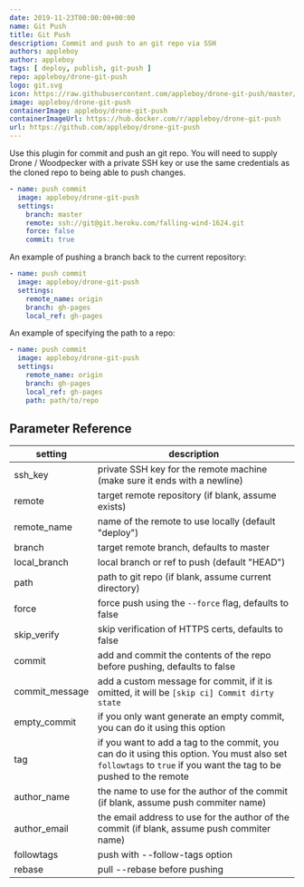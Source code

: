 ```yaml
---
date: 2019-11-23T00:00:00+00:00
name: Git Push
title: Git Push
description: Commit and push to an git repo via SSH
authors: appleboy
author: appleboy
tags: [ deploy, publish, git-push ]
repo: appleboy/drone-git-push
logo: git.svg
icon: https://raw.githubusercontent.com/appleboy/drone-git-push/master/images/logo.svg
image: appleboy/drone-git-push
containerImage: appleboy/drone-git-push
containerImageUrl: https://hub.docker.com/r/appleboy/drone-git-push
url: https://github.com/appleboy/drone-git-push
---
```


Use this plugin for commit and push an git repo.
You will need to supply Drone / Woodpecker with a private SSH key or use the same credentials as the cloned repo to being able to push changes.

```yaml
- name: push commit
  image: appleboy/drone-git-push
  settings:
    branch: master
    remote: ssh://git@git.heroku.com/falling-wind-1624.git
    force: false
    commit: true
```

An example of pushing a branch back to the current repository:

```yaml
- name: push commit
  image: appleboy/drone-git-push
  settings:
    remote_name: origin
    branch: gh-pages
    local_ref: gh-pages
```

An example of specifying the path to a repo:

```yaml
- name: push commit
  image: appleboy/drone-git-push
  settings:
    remote_name: origin
    branch: gh-pages
    local_ref: gh-pages
    path: path/to/repo
```

## Parameter Reference

| setting        | description
|----------------|--------------
| ssh_key        | private SSH key for the remote machine (make sure it ends with a newline)
| remote         | target remote repository (if blank, assume exists)
| remote_name    | name of the remote to use locally (default "deploy")
| branch         | target remote branch, defaults to master
| local_branch   | local branch or ref to push (default "HEAD")
| path           | path to git repo (if blank, assume current directory)
| force          | force push using the `--force` flag, defaults to false
| skip_verify    | skip verification of HTTPS certs, defaults to false
| commit         | add and commit the contents of the repo before pushing, defaults to false
| commit_message | add a custom message for commit, if it is omitted, it will be `[skip ci] Commit dirty state`
| empty_commit   | if you only want generate an empty commit, you can do it using this option
| tag            | if you want to add a tag to the commit, you can do it using this option. You must also set `followtags` to `true` if you want the tag to be pushed to the remote
| author_name    | the name to use for the author of the commit (if blank, assume push commiter name)
| author_email   | the email address to use for the author of the commit (if blank, assume push commiter name)
| followtags     | push with --follow-tags option
| rebase         | pull --rebase before pushing

